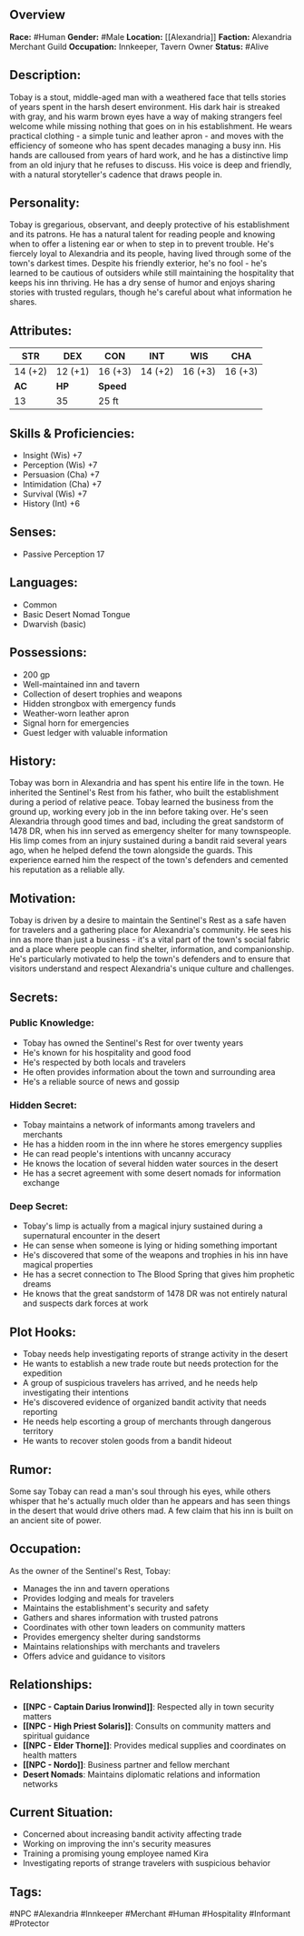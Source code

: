 ## Overview

**Race:** #Human
**Gender:** #Male
**Location:** [[Alexandria]]
**Faction:** Alexandria Merchant Guild
**Occupation:** Innkeeper, Tavern Owner
**Status:** #Alive

## Description:

Tobay is a stout, middle-aged man with a weathered face that tells stories of years spent in the harsh desert environment. His dark hair is streaked with gray, and his warm brown eyes have a way of making strangers feel welcome while missing nothing that goes on in his establishment. He wears practical clothing - a simple tunic and leather apron - and moves with the efficiency of someone who has spent decades managing a busy inn. His hands are calloused from years of hard work, and he has a distinctive limp from an old injury that he refuses to discuss. His voice is deep and friendly, with a natural storyteller's cadence that draws people in.

## Personality:

Tobay is gregarious, observant, and deeply protective of his establishment and its patrons. He has a natural talent for reading people and knowing when to offer a listening ear or when to step in to prevent trouble. He's fiercely loyal to Alexandria and its people, having lived through some of the town's darkest times. Despite his friendly exterior, he's no fool - he's learned to be cautious of outsiders while still maintaining the hospitality that keeps his inn thriving. He has a dry sense of humor and enjoys sharing stories with trusted regulars, though he's careful about what information he shares.

## Attributes:

| **STR** | **DEX** | **CON**   | **INT** | **WIS** | **CHA** |
| ------- | ------- | --------- | ------- | ------- | ------- |
| 14 (+2) | 12 (+1) | 16 (+3)   | 14 (+2) | 16 (+3) | 16 (+3) |
| **AC**  | **HP**  | **Speed** |         |         |         |
| 13      | 35      | 25 ft     |         |         |         |

## Skills & Proficiencies:

- Insight (Wis) +7
- Perception (Wis) +7
- Persuasion (Cha) +7
- Intimidation (Cha) +7
- Survival (Wis) +7
- History (Int) +6

## Senses:

- Passive Perception 17

## Languages:

- Common
- Basic Desert Nomad Tongue
- Dwarvish (basic)

## Possessions:

- 200 gp
- Well-maintained inn and tavern
- Collection of desert trophies and weapons
- Hidden strongbox with emergency funds
- Weather-worn leather apron
- Signal horn for emergencies
- Guest ledger with valuable information

## History:

Tobay was born in Alexandria and has spent his entire life in the town. He inherited the Sentinel's Rest from his father, who built the establishment during a period of relative peace. Tobay learned the business from the ground up, working every job in the inn before taking over. He's seen Alexandria through good times and bad, including the great sandstorm of 1478 DR, when his inn served as emergency shelter for many townspeople. His limp comes from an injury sustained during a bandit raid several years ago, when he helped defend the town alongside the guards. This experience earned him the respect of the town's defenders and cemented his reputation as a reliable ally.

## Motivation:

Tobay is driven by a desire to maintain the Sentinel's Rest as a safe haven for travelers and a gathering place for Alexandria's community. He sees his inn as more than just a business - it's a vital part of the town's social fabric and a place where people can find shelter, information, and companionship. He's particularly motivated to help the town's defenders and to ensure that visitors understand and respect Alexandria's unique culture and challenges.

## Secrets:

### Public Knowledge:

- Tobay has owned the Sentinel's Rest for over twenty years
- He's known for his hospitality and good food
- He's respected by both locals and travelers
- He often provides information about the town and surrounding area
- He's a reliable source of news and gossip

### Hidden Secret:

- Tobay maintains a network of informants among travelers and merchants
- He has a hidden room in the inn where he stores emergency supplies
- He can read people's intentions with uncanny accuracy
- He knows the location of several hidden water sources in the desert
- He has a secret agreement with some desert nomads for information exchange

### Deep Secret:

- Tobay's limp is actually from a magical injury sustained during a supernatural encounter in the desert
- He can sense when someone is lying or hiding something important
- He's discovered that some of the weapons and trophies in his inn have magical properties
- He has a secret connection to The Blood Spring that gives him prophetic dreams
- He knows that the great sandstorm of 1478 DR was not entirely natural and suspects dark forces at work

## Plot Hooks:

- Tobay needs help investigating reports of strange activity in the desert
- He wants to establish a new trade route but needs protection for the expedition
- A group of suspicious travelers has arrived, and he needs help investigating their intentions
- He's discovered evidence of organized bandit activity that needs reporting
- He needs help escorting a group of merchants through dangerous territory
- He wants to recover stolen goods from a bandit hideout

## Rumor:

Some say Tobay can read a man's soul through his eyes, while others whisper that he's actually much older than he appears and has seen things in the desert that would drive others mad. A few claim that his inn is built on an ancient site of power.

## Occupation:

As the owner of the Sentinel's Rest, Tobay:

- Manages the inn and tavern operations
- Provides lodging and meals for travelers
- Maintains the establishment's security and safety
- Gathers and shares information with trusted patrons
- Coordinates with other town leaders on community matters
- Provides emergency shelter during sandstorms
- Maintains relationships with merchants and travelers
- Offers advice and guidance to visitors

## Relationships:

- **[[NPC - Captain Darius Ironwind]]**: Respected ally in town security matters
- **[[NPC - High Priest Solaris]]**: Consults on community matters and spiritual guidance
- **[[NPC - Elder Thorne]]**: Provides medical supplies and coordinates on health matters
- **[[NPC - Nordo]]**: Business partner and fellow merchant
- **Desert Nomads**: Maintains diplomatic relations and information networks

## Current Situation:

- Concerned about increasing bandit activity affecting trade
- Working on improving the inn's security measures
- Training a promising young employee named Kira
- Investigating reports of strange travelers with suspicious behavior

## Tags:

#NPC #Alexandria #Innkeeper #Merchant #Human #Hospitality #Informant #Protector
